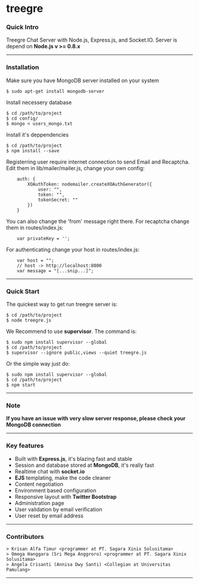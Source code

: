 # treegre

### Quick Intro

Treegre Chat Server with Node.js, Express.js, and Socket.IO.
Server is depend on **Node.js v >= 0.8.x**

---

### Installation

Make sure you have MongoDB server installed on your system

    $ sudo apt-get install mongodb-server

Install necessery database

    $ cd /path/to/project
    $ cd config/
    $ mongo < users_mongo.txt

Install it's deppendencies

    $ cd /path/to/project
    $ npm install --save

Registerring user require internet connection to send Email and Recaptcha. Edit them in lib/mailer/mailer.js, change your own config:

```
    auth: {
        XOAuthToken: nodemailer.createXOAuthGenerator({
            user: "",
            token: "",
            tokenSecret: ""
        })
    }
```

You can also change the 'from' message right there. For recaptcha change them in routes/index.js:

```
    var privateKey = '';
```

For authenticating change your host in routes/index.js:

```
    var host = "";
    // host -> http://localhost:8000
    var message = "[...snip...]";
```
---

### Quick Start

The quickest way to get run treegre server is:

    $ cd /path/to/project
    $ node treegre.js

We Recommend to use **supervisor**. The command is:

    $ sudo npm install supervisor --global
    $ cd /path/to/project
    $ supervisor --ignore public,views --quiet treegre.js

Or the simple way just do:

    $ sudo npm install supervisor --global
    $ cd /path/to/project
    $ npm start

---
### Note

**If you have an issue with very slow server response, please check your MongoDB connection**

---

### Key features

* Built with **Express.js**, it's blazing fast and stable
* Session and database stored at **MongoDB**, it's really fast
* Realtime chat with **socket.io**
* **EJS** templating, make the code cleaner
* Content negotiation
* Environment based configuration
* Responsive layout with **Twitter Bootstrap**
* Administration page
* User validation by email verification
* User reset by email address

---

### Contributors
    > Krisan Alfa Timur <programmer at PT. Sagara Xinix Solusitama>
    > Omega Hanggara (Sri Mega Anggroro) <programmer at PT. Sagara Xinix Solusitama>
    > Angela Crisanti (Annisa Dwy Santi) <Collegian at Universitas Pamulang>
---
